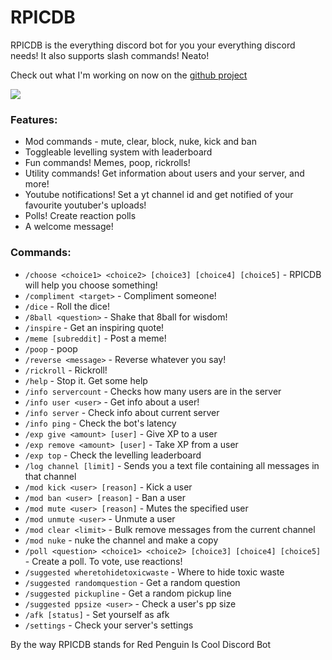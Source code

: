 # RPICDB
RPICDB is the everything discord bot for you your everything discord needs! It also supports slash commands! Neato!

Check out what I'm working on now on the [github project](https://github.com/redpenguinyt/RPICDB/projects/1)

<a href="https://top.gg/bot/823590391302717510">
  <img src="https://top.gg/api/widget/823590391302717510.svg">
</a>

### Features:

* Mod commands - mute, clear, block, nuke, kick and ban
* Toggleable levelling system with leaderboard
* Fun commands! Memes, poop, rickrolls!
* Utility commands! Get information about users and your server, and more!
* Youtube notifications! Set a yt channel id and get notified of your favourite youtuber's uploads!
* Polls! Create reaction polls
* A welcome message!

### Commands:
* `/choose <choice1> <choice2> [choice3] [choice4] [choice5]` - RPICDB will help you choose something!
* `/compliment <target>` - Compliment someone!
* `/dice` - Roll the dice!
* `/8ball <question>` - Shake that 8ball for wisdom!
* `/inspire` - Get an inspiring quote!
* `/meme [subreddit]` - Post a meme!
* `/poop` - poop
* `/reverse <message>` - Reverse whatever you say!
* `/rickroll` - Rickroll!
* `/help` - Stop it. Get some help
* `/info servercount` - Checks how many users are in the server
* `/info user <user>` - Get info about a user!
* `/info server` - Check info about current server
* `/info ping` - Check the bot's latency
* `/exp give <amount> [user]` - Give XP to a user
* `/exp remove <amount> [user]` - Take XP from a user
* `/exp top` - Check the levelling leaderboard
* `/log channel [limit]` - Sends you a text file containing all messages in that channel
* `/mod kick <user> [reason]` - Kick a user
* `/mod ban <user> [reason]` - Ban a user
* `/mod mute <user> [reason]` - Mutes the specified user
* `/mod unmute <user>` - Unmute a user
* `/mod clear <limit>` - Bulk remove messages from the current channel
* `/mod nuke` - nuke the channel and make a copy
* `/poll <question> <choice1> <choice2> [choice3] [choice4] [choice5]` - Create a poll. To vote, use reactions!
* `/suggested wheretohidetoxicwaste` - Where to hide toxic waste
* `/suggested randomquestion` - Get a random question
* `/suggested pickupline` - Get a random pickup line
* `/suggested ppsize <user>` - Check a user's pp size
* `/afk [status]` - Set yourself as afk
* `/settings` - Check your server's settings

By the way RPICDB stands for Red Penguin Is Cool Discord Bot